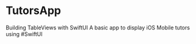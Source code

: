 # TutorsApp
Building TableViews with SwiftUI
A basic app to display iOS Mobile tutors using #SwiftUI 
